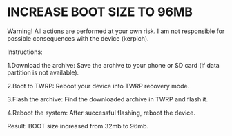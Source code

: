 # INCREASE BOOT SIZE TO 96MB

Warning! All actions are performed at your own risk. I am not responsible for possible consequences with the device (kerpich).

Instructions:

1.Download the archive: Save the archive to your phone or SD card (if data partition is not available).

2.Boot to TWRP: Reboot your device into TWRP recovery mode.

3.Flash the archive: Find the downloaded archive in TWRP and flash it.

4.Reboot the system: After successful flashing, reboot the device.

Result: BOOT size increased from 32mb to 96mb.
